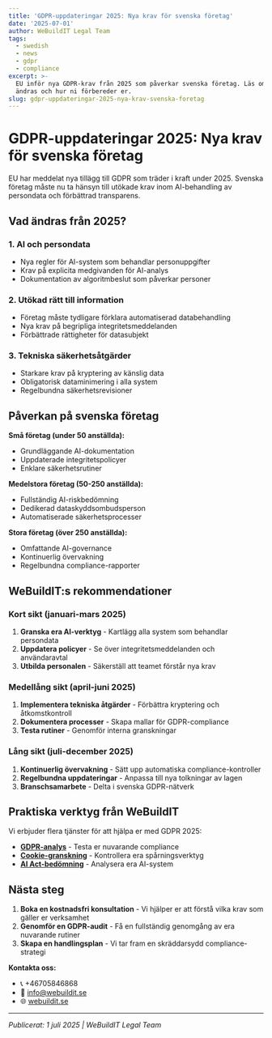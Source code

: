 ```yaml
---
title: 'GDPR-uppdateringar 2025: Nya krav för svenska företag'
date: '2025-07-01'
author: WeBuildIT Legal Team
tags:
  - swedish
  - news
  - gdpr
  - compliance
excerpt: >-
  EU inför nya GDPR-krav från 2025 som påverkar svenska företag. Läs om vad som
  ändras och hur ni förbereder er.
slug: gdpr-uppdateringar-2025-nya-krav-svenska-foretag
---
```

# GDPR-uppdateringar 2025: Nya krav för svenska företag

EU har meddelat nya tillägg till GDPR som träder i kraft under 2025. Svenska företag måste nu ta hänsyn till utökade krav inom AI-behandling av persondata och förbättrad transparens.

## Vad ändras från 2025?

### 1. AI och persondata
- Nya regler för AI-system som behandlar personuppgifter
- Krav på explicita medgivanden för AI-analys
- Dokumentation av algoritmbeslut som påverkar personer

### 2. Utökad rätt till information
- Företag måste tydligare förklara automatiserad databehandling
- Nya krav på begripliga integritetsmeddelanden
- Förbättrade rättigheter för datasubjekt

### 3. Tekniska säkerhetsåtgärder
- Starkare krav på kryptering av känslig data
- Obligatorisk dataminimering i alla system
- Regelbundna säkerhetsrevisioner

## Påverkan på svenska företag

**Små företag (under 50 anställda):**
- Grundläggande AI-dokumentation
- Uppdaterade integritetspolicyer
- Enklare säkerhetsrutiner

**Medelstora företag (50-250 anställda):**  
- Fullständig AI-riskbedömning
- Dedikerad dataskyddsombudsperson
- Automatiserade säkerhetsprocesser

**Stora företag (över 250 anställda):**
- Omfattande AI-governance
- Kontinuerlig övervakning
- Regelbundna compliance-rapporter

## WeBuildIT:s rekommendationer

### Kort sikt (januari-mars 2025)
1. **Granska era AI-verktyg** - Kartlägg alla system som behandlar persondata
2. **Uppdatera policyer** - Se över integritetsmeddelanden och användaravtal  
3. **Utbilda personalen** - Säkerställ att teamet förstår nya krav

### Medellång sikt (april-juni 2025)
1. **Implementera tekniska åtgärder** - Förbättra kryptering och åtkomstkontroll
2. **Dokumentera processer** - Skapa mallar för GDPR-compliance
3. **Testa rutiner** - Genomför interna granskningar

### Lång sikt (juli-december 2025)
1. **Kontinuerlig övervakning** - Sätt upp automatiska compliance-kontroller
2. **Regelbundna uppdateringar** - Anpassa till nya tolkningar av lagen
3. **Branschsamarbete** - Delta i svenska GDPR-nätverk

## Praktiska verktyg från WeBuildIT

Vi erbjuder flera tjänster för att hjälpa er med GDPR 2025:

- **[GDPR-analys](https://webuildit.se/sv/compliance/gdpr)** - Testa er nuvarande compliance
- **[Cookie-granskning](https://webuildit.se/sv/compliance/eprivacy)** - Kontrollera era spårningsverktyg
- **[AI Act-bedömning](https://webuildit.se/sv/compliance/ai-act)** - Analysera era AI-system

## Nästa steg

1. **Boka en kostnadsfri konsultation** - Vi hjälper er att förstå vilka krav som gäller er verksamhet
2. **Genomför en GDPR-audit** - Få en fullständig genomgång av era nuvarande rutiner  
3. **Skapa en handlingsplan** - Vi tar fram en skräddarsydd compliance-strategi

**Kontakta oss:**
- 📞 +46705846868
- 📧 info@webuildit.se
- 🌐 [webuildit.se](https://webuildit.se/sv/compliance)

---
*Publicerat: 1 juli 2025 | WeBuildIT Legal Team*
